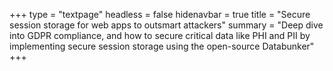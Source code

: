 +++
type = "textpage"
headless = false
hidenavbar = true
title = "Secure session storage for web apps to outsmart attackers"
summary = "Deep dive into GDPR compliance, and how to secure critical data like PHI and PII by implementing secure session storage using the open-source Databunker"
+++
